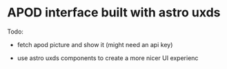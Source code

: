 # APOD interface built with astro uxds

Todo:

- fetch apod picture and show it (might need an api key)

- use astro uxds components to create a more nicer UI experienc

